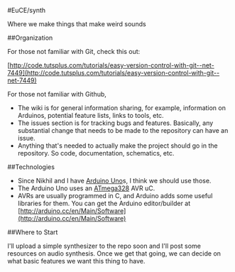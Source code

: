 #EuCE/synth

Where we make things that make weird sounds

##Organization

For those not familiar with Git, check this out:

[http://code.tutsplus.com/tutorials/easy-version-control-with-git--net-7449](http://code.tutsplus.com/tutorials/easy-version-control-with-git--net-7449)

For those not familiar with Github,

- The wiki is for general information sharing, for example, information on Arduinos, potential feature lists, links to tools, etc.
- The issues section is for tracking bugs and features. Basically, any substantial change that needs to be made to the repository can have an issue.
- Anything that's needed to actually make the project should go in the repository. So code, documentation, schematics, etc.

##Technologies

- Since Nikhil and I have [Arduino Uno](http://arduino.cc/en/Main/arduinoBoardUno)s, I think we should use those.
- The Arduino Uno uses an [ATmega328](http://www.atmel.com/dyn/resources/prod_documents/doc8161.pdf) AVR uC.
- AVRs are usually programmed in C, and Arduino adds some useful libraries for them. You can get the Arduino editor/builder at [http://arduino.cc/en/Main/Software](http://arduino.cc/en/Main/Software)

##Where to Start

I'll upload a simple synthesizer to the repo soon and I'll post some resources on audio synthesis. Once we get that going, we can decide on what basic features we want this thing to have.
